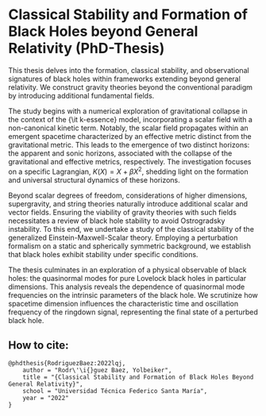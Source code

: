 # Classical Stability and Formation of Black Holes beyond General Relativity (PhD-Thesis)

This thesis delves into the formation, classical stability, and observational signatures of black holes within frameworks extending beyond general relativity. We construct gravity theories beyond the conventional paradigm by introducing additional fundamental fields.

The study begins with a numerical exploration of gravitational collapse in the context of the {\it k-essence} model, incorporating a scalar field with a non-canonical kinetic term. Notably, the scalar field propagates within an emergent spacetime characterized by an effective metric distinct from the gravitational metric. This leads to the emergence of two distinct horizons: the apparent and sonic horizons, associated with the collapse of the gravitational and effective metrics, respectively. The investigation focuses on a specific Lagrangian, $K(X) = X + \beta X^2$, shedding light on the formation and universal structural dynamics of these horizons.

Beyond scalar degrees of freedom, considerations of higher dimensions, supergravity, and string theories naturally introduce additional scalar and vector fields. Ensuring the viability of gravity theories with such fields necessitates a review of black hole stability to avoid Ostrogradsky instability. To this end, we undertake a study of the classical stability of the generalized Einstein-Maxwell-Scalar theory. Employing a perturbation formalism on a static and spherically symmetric background, we establish that black holes exhibit stability under specific conditions.

The thesis culminates in an exploration of a physical observable of black holes: the quasinormal modes for pure Lovelock black holes in particular dimensions. This analysis reveals the dependence of quasinormal mode frequencies on the intrinsic parameters of the black hole. We scrutinize how spacetime dimension influences the characteristic time and oscillation frequency of the ringdown signal, representing the final state of a perturbed black hole.

## How to cite:
    @phdthesis{RodriguezBaez:2022lqj,
        author = "Rodr\'\i{}guez Baez, Yolbeiker",
        title = "{Classical Stability and Formation of Black Holes Beyond General Relativity}",
        school = "Universidad Técnica Federico Santa María",
        year = "2022"
    }
